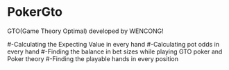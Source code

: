 # PokerGto
GTO(Game Theory Optimal) developed by WENCONG!

#-Calculating the Expecting Value in every hand
#-Calculating pot odds in every hand
#-Finding the balance in bet sizes while playing GTO poker and Poker theory
#-Finding the playable hands in every position
